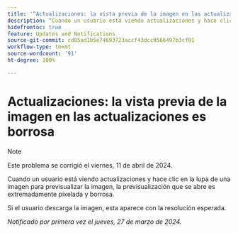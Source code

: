 ```yaml
---
title: '“Actualizaciones: la vista previa de la imagen en las actualizaciones es borrosa”'
description: “Cuando un usuario está viendo actualizaciones y hace clic en la lupa de una imagen para previsualizar la imagen, la previsualización que se abre es extremadamente pixelada y borrosa”.
hidefromtoc: true
feature: Updates and Notifications
source-git-commit: cd05ad1b5e74693723accf43dcc9566497b3cf01
workflow-type: tm+mt
source-wordcount: '91'
ht-degree: 100%

---
```



# Actualizaciones: la vista previa de la imagen en las actualizaciones es borrosa

>[!NOTE]
>
>Este problema se corrigió el viernes, 11 de abril de 2024.

Cuando un usuario está viendo actualizaciones y hace clic en la lupa de una imagen para previsualizar la imagen, la previsualización que se abre es extremadamente pixelada y borrosa.

Si el usuario descarga la imagen, esta aparece con la resolución esperada.

_Notificado por primera vez el jueves, 27 de marzo de 2024._

